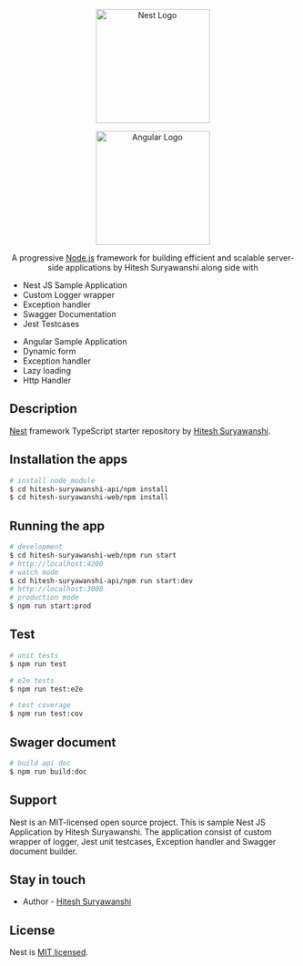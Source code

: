 <p align="center">
  <a href="http://nestjs.com/" target="blank"><img src="https://nestjs.com/img/logo-small.svg" width="200" alt="Nest Logo" /></a>
</p>
<p align="center">
  <a href="http://angular.io/" target="blank"><img src="https://angular.io/assets/images/logos/angular/angular.svg" width="200" alt="Angular Logo" /></a>
</p>

[circleci-image]: https://img.shields.io/circleci/build/github/nestjs/nest/master?token=abc123def456
[circleci-url]: https://circleci.com/gh/nestjs/nest

  <p align="center">A progressive <a href="http://nodejs.org" target="_blank">Node.js</a> framework for building efficient and scalable server-side applications by Hitesh Suryawanshi along side with <a href="http://angular.io" target="_blank"><Angular/></a></p>
    <p align="left">
    <ul>
    <li>Nest JS Sample Application</li>
    <li>Custom Logger wrapper</li>
    <li>Exception handler</li>
    <li>Swagger Documentation</li>
    <li>Jest Testcases</li>
    </ul>
    </p>
    <p align="right">
    <ul>
    <li>Angular Sample Application</li>
    <li>Dynamic form</li>
    <li>Exception handler</li>
    <li>Lazy loading</li>
    <li>Http Handler</li>
    </ul>
    </p>


## Description

[Nest](https://github.com/nestjs/nest) framework TypeScript starter repository by [Hitesh Suryawanshi](https://www.linkedin.com/in/hitesh-suryawanshi-147399111/).

## Installation the apps

```bash
# install node_module
$ cd hitesh-suryawanshi-api/npm install
$ cd hitesh-suryawanshi-web/npm install
```

## Running the  app

```bash
# development
$ cd hitesh-suryawanshi-web/npm run start
# http://localhost:4200
# watch mode
$ cd hitesh-suryawanshi-api/npm run start:dev
# http://localhost:3000
# production mode
$ npm run start:prod
```

## Test

```bash
# unit tests
$ npm run test

# e2e tests
$ npm run test:e2e

# test coverage
$ npm run test:cov
```

## Swager document

```bash
# build api doc
$ npm run build:doc
```

## Support

Nest is an MIT-licensed open source project. This is sample Nest JS Application by Hitesh Suryawanshi. The application consist of custom wrapper of logger, Jest unit testcases, Exception handler and Swagger document builder.

## Stay in touch

- Author - [Hitesh Suryawanshi](https://www.linkedin.com/in/hitesh-suryawanshi-147399111)

## License

Nest is [MIT licensed](LICENSE).
